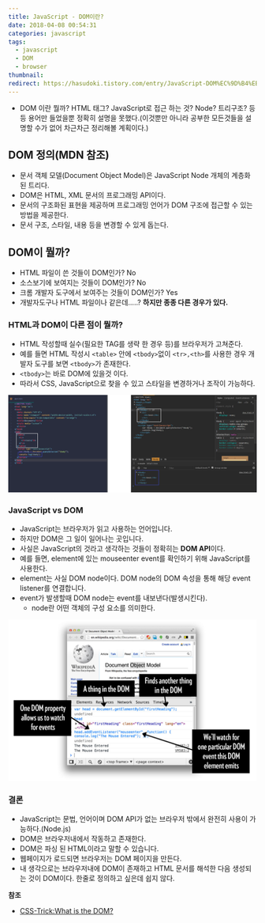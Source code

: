 ```yaml
---
title: JavaScript - DOM이란?
date: 2018-04-08 00:54:31
categories: javascript
tags:
  - javascript
  - DOM
  - browser
thumbnail:
redirect: https://hasudoki.tistory.com/entry/JavaScript-DOM%EC%9D%B4%EB%9E%80-1
---
```


- DOM 이란 뭘까? HTML 태그? JavaScript로 접근 하는 것? Node? 트리구조? 등등 용어만 들었을뿐 정확히 설명을 못했다.(이것뿐만 아니라 공부한 모든것들을 설명할 수가 없어 차근차근 정리해볼 계획이다.)

## DOM 정의(MDN 참조)

- 문서 객체 모델(Document Object Model)은 JavaScript Node 개체의 계층화된 트리다.
- DOM은 HTML, XML 문서의 프로그래밍 API이다.
- 문서의 구조화된 표현을 제공하며 프로그래밍 언어가 DOM 구조에 접근할 수 있는 방법을 제공한다.
- 문서 구조, 스타일, 내용 등을 변경할 수 있게 돕는다.

## DOM이 뭘까?

- HTML 파일이 쓴 것들이 DOM인가? No
- 소스보기에 보여지는 것들이 DOM인가? No
- 크롬 개발자 도구에서 보여주는 것들이 DOM인가? Yes
- 개발자도구나 HTML 파일이나 같은데.....? **하지만 종종 다른 경우가 있다.**

### HTML과 DOM이 다른 점이 뭘까?

- HTML 작성할때 실수(필요한 TAG를 생략 한 경우 등)를 브라우저가 고쳐준다.
- 예를 들면 HTML 작성시 `<table>` 안에 `<tbody>`없이 `<tr>,<th>`를 사용한 경우 개발자 도구를 보면 `<tbody>`가 존재한다.
- `<tbody>`는 바로 DOM에 있을것 이다.
- 따라서 CSS, JavaScript으로 찾을 수 있고 스타일을 변경하거나 조작이 가능하다.

[<img title="big size image" src="https://raw.githubusercontent.com/shldhee/shldhee.github.io/master/images/JavaScript/dom-1.png">](https://raw.githubusercontent.com/shldhee/shldhee.github.io/master/images/JavaScript/dom-1.png)

### JavaScript vs DOM

- JavaScript는 브라우저가 읽고 사용하는 언어입니다.
- 하지만 DOM은 그 일이 일어나는 곳입니다.
- 사실은 JavaScript의 것라고 생각하는 것들이 정확히는 **DOM API**이다.
- 예를 들면, element에 있는 mouseenter event를 확인하기 위해 JavaScript를 사용한다.
- element는 사실 DOM node이다. DOM node의 DOM 속성을 통해 해당 event listener를 연결합니다.
- event가 발생할때 DOM node는 event를 내보낸다(발생시킨다).
  - node란 어떤 객체의 구성 요소를 의미한다.

![dom-2](https://raw.githubusercontent.com/shldhee/shldhee.github.io/master/images/JavaScript/dom-2.jpg)

### 결론

- JavaScript는 문법, 언어이며 DOM API가 없는 브라우저 밖에서 완전히 사용이 가능하다.(Node.js)
- DOM은 브라우저내에서 작동하고 존재한다.
- DOM은 파싱 된 HTML이라고 말할 수 있습니다.
- 웹페이지가 로드되면 브라우저는 DOM 페이지을 만든다.
- 내 생각으로는 브라우저내에 DOM이 존재하고 HTML 문서를 해석한 다음 생성되는 것이 DOM이다. 한줄로 정의하고 싶은데 쉽지 않다.

**참조**

- [CSS-Trick:What is the DOM?](https://css-tricks.com/dom/)
